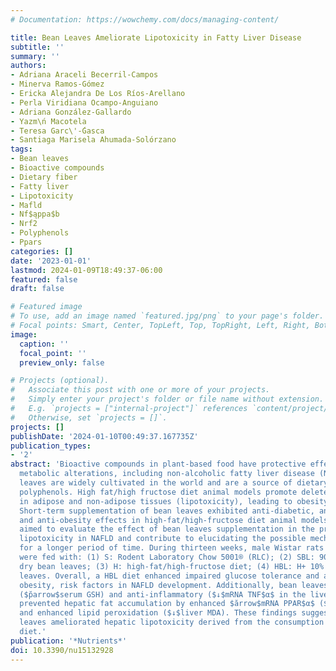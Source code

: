 ```yaml
---
# Documentation: https://wowchemy.com/docs/managing-content/

title: Bean Leaves Ameliorate Lipotoxicity in Fatty Liver Disease
subtitle: ''
summary: ''
authors:
- Adriana Araceli Becerril-Campos
- Minerva Ramos-Gómez
- Ericka Alejandra De Los Ríos-Arellano
- Perla Viridiana Ocampo-Anguiano
- Adriana González-Gallardo
- Yazm\ń Macotela
- Teresa Garc\'-́Gasca
- Santiaga Marisela Ahumada-Solórzano
tags:
- Bean leaves
- Bioactive compounds
- Dietary fiber
- Fatty liver
- Lipotoxicity
- Mafld
- Nf$ąppa$b
- Nrf2
- Polyphenols
- Ppars
categories: []
date: '2023-01-01'
lastmod: 2024-01-09T18:49:37-06:00
featured: false
draft: false

# Featured image
# To use, add an image named `featured.jpg/png` to your page's folder.
# Focal points: Smart, Center, TopLeft, Top, TopRight, Left, Right, BottomLeft, Bottom, BottomRight.
image:
  caption: ''
  focal_point: ''
  preview_only: false

# Projects (optional).
#   Associate this post with one or more of your projects.
#   Simply enter your project's folder or file name without extension.
#   E.g. `projects = ["internal-project"]` references `content/project/deep-learning/index.md`.
#   Otherwise, set `projects = []`.
projects: []
publishDate: '2024-01-10T00:49:37.167735Z'
publication_types:
- '2'
abstract: 'Bioactive compounds in plant-based food have protective effects against
  metabolic alterations, including non-alcoholic fatty liver disease (NAFLD). Bean
  leaves are widely cultivated in the world and are a source of dietary fiber and
  polyphenols. High fat/high fructose diet animal models promote deleterious effects
  in adipose and non-adipose tissues (lipotoxicity), leading to obesity and its comorbidities.
  Short-term supplementation of bean leaves exhibited anti-diabetic, anti-hyperlipidemic,
  and anti-obesity effects in high-fat/high-fructose diet animal models. This study
  aimed to evaluate the effect of bean leaves supplementation in the prevention of
  lipotoxicity in NAFLD and contribute to elucidating the possible mechanism involved
  for a longer period of time. During thirteen weeks, male Wistar rats (n = 9/group)
  were fed with: (1) S: Rodent Laboratory Chow 5001® (RLC); (2) SBL: 90% RLC+ 10%
  dry bean leaves; (3) H: high-fat/high-fructose diet; (4) HBL: H+ 10% of dry bean
  leaves. Overall, a HBL diet enhanced impaired glucose tolerance and ameliorated
  obesity, risk factors in NAFLD development. Additionally, bean leaves exerted antioxidant
  ($p̆arrow$serum GSH) and anti-inflammatory ($↓$mRNA TNF$α$ in the liver) effects,
  prevented hepatic fat accumulation by enhanced $ărrow$mRNA PPAR$α$ ($β$ oxidation),
  and enhanced lipid peroxidation ($↓$liver MDA). These findings suggest that bean
  leaves ameliorated hepatic lipotoxicity derived from the consumption of a deleterious
  diet.'
publication: '*Nutrients*'
doi: 10.3390/nu15132928
---
```

